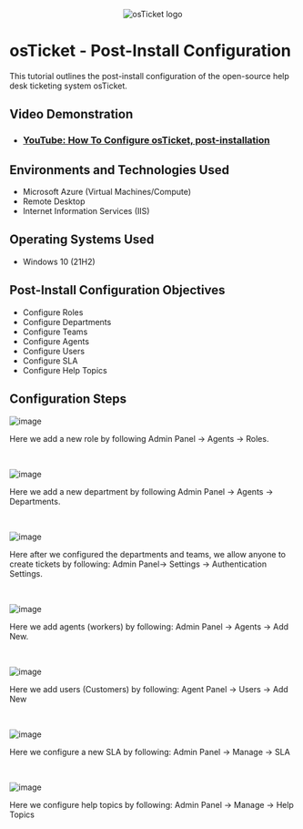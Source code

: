 <p align="center">
<img src="https://i.imgur.com/Clzj7Xs.png" alt="osTicket logo"/>
</p>

<h1>osTicket - Post-Install Configuration</h1>
This tutorial outlines the post-install configuration of the open-source help desk ticketing system osTicket.<br />


<h2>Video Demonstration</h2>

- ### [YouTube: How To Configure osTicket, post-installation](https://www.youtube.com/watch?v=mbckqBHjLxM)

<h2>Environments and Technologies Used</h2>

- Microsoft Azure (Virtual Machines/Compute)
- Remote Desktop
- Internet Information Services (IIS)

<h2>Operating Systems Used </h2>

- Windows 10</b> (21H2)

<h2>Post-Install Configuration Objectives</h2>

- Configure Roles
- Configure Departments
- Configure Teams
- Configure Agents
- Configure Users
- Configure SLA
- Configure Help Topics

<h2>Configuration Steps</h2>

<p>
  
![image](https://github.com/techwiz77777/post-install-config/assets/143854558/ff40c725-e4ac-45b4-a056-afa5de10878c)
</p>
<p>
Here we add a new role by following Admin Panel -> Agents -> Roles.
</p>
<br />

<p>
  
![image](https://github.com/techwiz77777/post-install-config/assets/143854558/705e3c95-f22f-4c2c-8060-57d20e246335)

</p>
<p>
Here we add a new department by following Admin Panel -> Agents -> Departments.
</p>
<br />

<p>
  
![image](https://github.com/techwiz77777/post-install-config/assets/143854558/90175bdb-0c70-4a27-93c9-5282e04810cc)
</p>
<p>
Here after we configured the departments and teams, we allow anyone to create tickets by following: Admin Panel-> Settings -> Authentication Settings.
</p>
<br />

<p>
  
![image](https://github.com/techwiz77777/post-install-config/assets/143854558/f7ce147a-a5f2-4012-85f2-ca6d80dfcfb7)
</p>
<p>
Here we add agents (workers) by following: Admin Panel -> Agents -> Add New.
</p>
<br />

<p>
  
![image](https://github.com/techwiz77777/post-install-config/assets/143854558/8fce0ca0-a4de-43dd-89d5-812791bee03b)
</p>
<p>
Here we add users (Customers) by following: Agent Panel -> Users -> Add New
</p>
<br />

<p>
  
![image](https://github.com/techwiz77777/post-install-config/assets/143854558/b886d56e-0aa6-4d41-b4ba-de215d89956e)
</p>
<p>
Here we configure a new SLA by following: Admin Panel -> Manage -> SLA 
</p>
<br />

<p>
  
![image](https://github.com/techwiz77777/post-install-config/assets/143854558/a1920152-88fd-4dbd-9bbd-c7706eccdafd)
</p>
<p>
Here we configure help topics by following: Admin Panel -> Manage -> Help Topics
</p>
<br />
